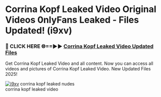 # Corrina Kopf Leaked Video Original Videos 0nlyFans Leaked - Files Updated! (i9xv)

<h3>🔴 CLICK HERE 🌐==►► <a href="https://tinyurl.com/ms9xzufz" rel="nofollow">Corrina Kopf Leaked Video Updated Files</a></h3>

Get Corrina Kopf Leaked Video and all content. Now you can access all videos and pictures of Corrina Kopf Leaked Video. New Updated Files 2025!

[![i9xv](https://i.imgur.com/ppqm5kG.gif)](https://tinyurl.com/ms9xzufz)
corrina kopf leaked nudes<br>
corrina kopf leaked video